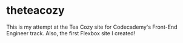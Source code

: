 # theteacozy

This is my attempt at the Tea Cozy site for Codecademy's Front-End Engineer track. Also, the first Flexbox site I created!